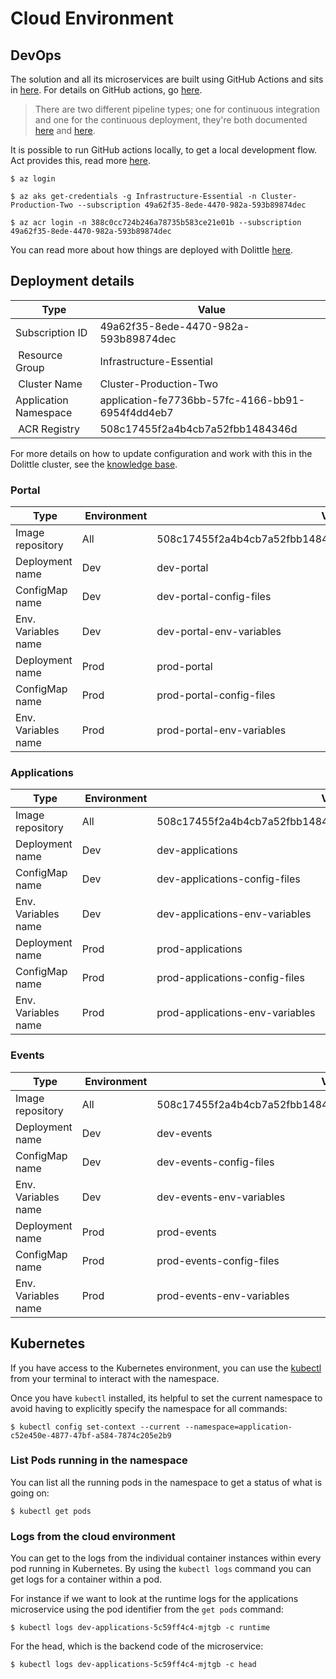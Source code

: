 # Cloud Environment

## DevOps

The solution and all its microservices are built using GitHub Actions and sits in [here](../.github/workflows).
For details on GitHub actions, go [here](https://github.com/features/actions).

> There are two different pipeline types; one for continuous integration and one for the continuous deployment, they're
> both documented [here](./continuous-integration.md) and [here](./continuous-deployment.md).

It is possible to run GitHub actions locally, to get a local development flow. Act provides this, read more [here](https://github.com/nektos/act).

```shell
$ az login

$ az aks get-credentials -g Infrastructure-Essential -n Cluster-Production-Two --subscription 49a62f35-8ede-4470-982a-593b89874dec

$ az acr login -n 388c0cc724b246a78735b583ce21e01b --subscription 49a62f35-8ede-4470-982a-593b89874dec
```

You can read more about how things are deployed with Dolittle [here](https://dolittle.freshdesk.com/support/solutions/articles/48000983717-how-to-deploy-an-application-in-the-dolittle-paas).

## Deployment details

| Type | Value |
| ---- | ----- |
| Subscription ID | 49a62f35-8ede-4470-982a-593b89874dec |
| Resource Group | Infrastructure-Essential |
| Cluster Name | Cluster-Production-Two |
| Application Namespace | application-fe7736bb-57fc-4166-bb91-6954f4dd4eb7 |
| ACR Registry | 508c17455f2a4b4cb7a52fbb1484346d |

For more details on how to update configuration and work with this in the Dolittle cluster, see the [knowledge base](https://dolittle.freshdesk.com/support/home).

### Portal

| Type | Environment | Value |
| ---- | ----------- | ----- |
| Image repository | All | 508c17455f2a4b4cb7a52fbb1484346d.azurecr.io/dolittle/studio/harvest |
| Deployment name  | Dev | dev-portal |
| ConfigMap name   | Dev | dev-portal-config-files |
| Env. Variables name | Dev | dev-portal-env-variables |
| Deployment name  | Prod | prod-portal |
| ConfigMap name   | Prod | prod-portal-config-files |
| Env. Variables name | Prod | prod-portal-env-variables |

### Applications

| Type | Environment | Value |
| ---- | ----------- | ----- |
| Image repository | All | 508c17455f2a4b4cb7a52fbb1484346d.azurecr.io/dolittle/studio/harvest |
| Deployment name  | Dev | dev-applications |
| ConfigMap name   | Dev | dev-applications-config-files |
| Env. Variables name | Dev | dev-applications-env-variables |
| Deployment name  | Prod | prod-applications |
| ConfigMap name   | Prod | prod-applications-config-files |
| Env. Variables name | Prod | prod-applications-env-variables |

### Events

| Type | Environment | Value |
| ---- | ----------- | ----- |
| Image repository | All | 508c17455f2a4b4cb7a52fbb1484346d.azurecr.io/dolittle/studio/harvest |
| Deployment name  | Dev | dev-events |
| ConfigMap name   | Dev | dev-events-config-files |
| Env. Variables name | Dev | dev-events-env-variables |
| Deployment name  | Prod | prod-events |
| ConfigMap name   | Prod | prod-events-config-files |
| Env. Variables name | Prod | prod-events-env-variables |

## Kubernetes

If you have access to the Kubernetes environment, you can use the [kubectl](https://kubernetes.io/docs/tasks/tools/install-kubectl/)
from your terminal to interact with the namespace.

Once you have `kubectl` installed, its helpful to set the current namespace to avoid having to explicitly specify the namespace
for all commands:

```shell
$ kubectl config set-context --current --namespace=application-c52e450e-4877-47bf-a584-7874c205e2b9
```

### List Pods running in the namespace

You can list all the running pods in the namespace to get a status of what is going on:

```shell
$ kubectl get pods
```

### Logs from the cloud environment

You can get to the logs from the individual container instances within every pod running in Kubernetes.
By using the `kubectl logs` command you can get logs for a container within a pod.

For instance if we want to look at the runtime logs for the applications microservice using the pod identifier from the `get pods` command:

```shell
$ kubectl logs dev-applications-5c59ff4c4-mjtgb -c runtime
```

For the head, which is the backend code of the microservice:

```shell
$ kubectl logs dev-applications-5c59ff4c4-mjtgb -c head
```
